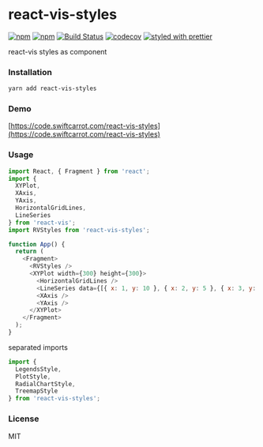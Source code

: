 # react-vis-styles

[![npm](https://img.shields.io/npm/v/react-vis-styles.svg)](https://www.npmjs.com/package/react-vis-styles)
[![npm](https://img.shields.io/npm/dm/react-vis-styles.svg)](https://www.npmjs.com/package/react-vis-styles)
[![Build Status](https://travis-ci.org/wangzuo/react-vis-styles.svg?branch=master)](https://travis-ci.org/wangzuo/react-vis-styles)
[![codecov](https://codecov.io/gh/wangzuo/react-vis-styles/branch/master/graph/badge.svg)](https://codecov.io/gh/wangzuo/react-vis-styles)
[![styled with prettier](https://img.shields.io/badge/styled_with-prettier-ff69b4.svg)](https://github.com/prettier/prettier)

react-vis styles as component

### Installation

```sh
yarn add react-vis-styles
```

### Demo

[https://code.swiftcarrot.com/react-vis-styles](https://code.swiftcarrot.com/react-vis-styles)

### Usage

```javascript
import React, { Fragment } from 'react';
import {
  XYPlot,
  XAxis,
  YAxis,
  HorizontalGridLines,
  LineSeries
} from 'react-vis';
import RVStyles from 'react-vis-styles';

function App() {
  return (
    <Fragment>
      <RVStyles />
      <XYPlot width={300} height={300}>
        <HorizontalGridLines />
        <LineSeries data={[{ x: 1, y: 10 }, { x: 2, y: 5 }, { x: 3, y: 15 }]} />
        <XAxis />
        <YAxis />
      </XYPlot>
    </Fragment>
  );
}
```

separated imports

```javascript
import {
  LegendsStyle,
  PlotStyle,
  RadialChartStyle,
  TreemapStyle
} from 'react-vis-styles';
```

### License

MIT
